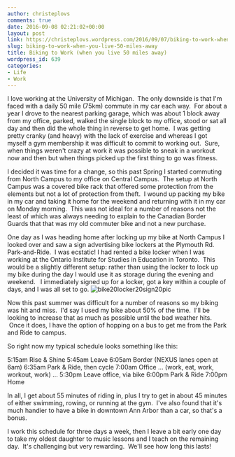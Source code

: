 ```yaml
---
author: christeplovs
comments: true
date: 2016-09-08 02:21:02+00:00
layout: post
link: https://christeplovs.wordpress.com/2016/09/07/biking-to-work-when-you-live-50-miles-away/
slug: biking-to-work-when-you-live-50-miles-away
title: Biking to Work (when you live 50 miles away)
wordpress_id: 639
categories:
- Life
- Work
---
```


I love working at the University of Michigan.  The only downside is that I'm faced with a daily 50 mile (75km) commute in my car each way.  For about a year I drove to the nearest parking garage, which was about 1 block away from my office, parked, walked the single block to my office, stood or sat all day and then did the whole thing in reverse to get home.  I was getting pretty cranky (and heavy) with the lack of exercise and whereas I got myself a gym membership it was difficult to commit to working out.  Sure, when things weren't crazy at work it was possible to sneak in a workout now and then but when things picked up the first thing to go was fitness.

I decided it was time for a change, so this past Spring I started commuting from North Campus to my office on Central Campus.  The setup at North Campus was a covered bike rack that offered some protection from the elements but not a lot of protection from theft.  I wound up packing my bike in my car and taking it home for the weekend and returning with it in my car on Monday morning.  This was not ideal for a number of reasons not the least of which was always needing to explain to the Canadian Border Guards that that was my old commuter bike and not a new purchase.

One day as I was heading home after locking up my bike at North Campus I looked over and saw a sign advertising bike lockers at the Plymouth Rd. Park-and-Ride.  I was ecstatic! I had rented a bike locker when I was working at the Ontario Institute for Studies in Education in Toronto.  This would be a slightly different setup: rather than using the locker to lock up my bike during the day I would use it as storage during the evening and weekend.   I immediately signed up for a locker, got a key within a couple of days, and I was all set to go. ![bike20locker20sign20pic](https://christeplovs.files.wordpress.com/2016/09/bike20locker20sign20pic.jpg)

Now this past summer was difficult for a number of reasons so my biking was hit and miss.  I'd say I used my bike about 50% of the time.  I'll be looking to increase that as much as possible until the bad weather hits.  Once it does, I have the option of hopping on a bus to get me from the Park and Ride to campus.

So right now my typical schedule looks something like this:

5:15am Rise & Shine
5:45am Leave
6:05am Border (NEXUS lanes open at 6am)
6:35am Park & Ride, then cycle
7:00am Office
... (work, eat, work, workout, work) ...
5:30pm Leave office, via bike
6:00pm Park & Ride
7:00pm Home

In all, I get about 55 minutes of riding in, plus I try to get in about 45 minutes of either swimming, rowing, or running at the gym.  I've also found that it's much handier to have a bike in downtown Ann Arbor than a car, so that's a bonus.

I work this schedule for three days a week, then I leave a bit early one day to take my oldest daughter to music lessons and I teach on the remaining day.  It's challenging but very rewarding.  We'll see how long this lasts!
